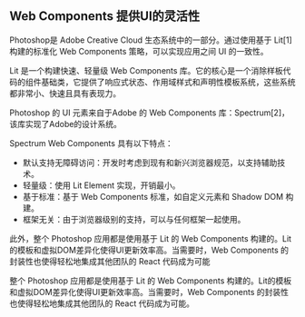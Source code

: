 ## Web Components 提供UI的灵活性
Photoshop是 Adobe Creative Cloud 生态系统中的一部分。通过使用基于 Lit[1] 构建的标准化 Web Components 策略，可以实现应用之间 UI 的一致性。

Lit 是一个构建快速、轻量级 Web Components 库。它的核心是一个消除样板代码的组件基础类，它提供了响应式状态、作用域样式和声明性模板系统，这些系统都非常小、快速且具有表现力。

Photoshop 的 UI 元素来自于Adobe 的 Web Components 库：Spectrum[2]，该库实现了Adobe的设计系统。

Spectrum Web Components 具有以下特点：
* 默认支持无障碍访问：开发时考虑到现有和新兴浏览器规范，以支持辅助技术。
* 轻量级：使用 Lit Element 实现，开销最小。
* 基于标准：基于 Web Components 标准，如自定义元素和 Shadow DOM 构建。
* 框架无关：由于浏览器级别的支持，可以与任何框架一起使用。

此外，整个 Photoshop 应用都是使用基于 Lit 的 Web Components 构建的。Lit的模板和虚拟DOM差异化使得UI更新效率高。当需要时，Web Components 的封装性也使得轻松地集成其他团队的 React 代码成为可能

整个 Photoshop 应用都是使用基于 Lit 的 Web Components 构建的。Lit的模板和虚拟DOM差异化使得UI更新效率高。当需要时，Web Components 的封装性也使得轻松地集成其他团队的 React 代码成为可能。